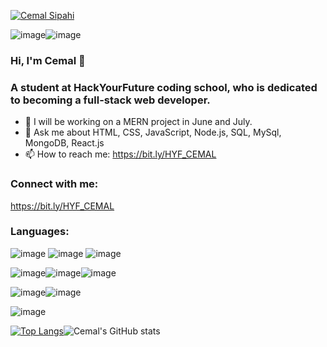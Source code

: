 [![Cemal Sipahi](https://raw.githubusercontent.com/CmlSph/<OWNER>/<OWNER>/cemal_2.png "Header")](https://bit.ly/HYF_CEMAL)


![image](https://user-images.githubusercontent.com/50744947/122562373-4a211380-d043-11eb-99bf-e183ef94c78e.png)![image](https://user-images.githubusercontent.com/50744947/122562537-776dc180-d043-11eb-8505-d06057d9265e.png)

### Hi, I'm Cemal 👋
### A student at HackYourFuture coding school, who is dedicated to becoming a full-stack web developer.

- 🔭 I will be working on a MERN project in June and July.
- 💬 Ask me about HTML, CSS, JavaScript, Node.js, SQL, MySql, MongoDB, React.js
- 📫 How to reach me: https://bit.ly/HYF_CEMAL

### Connect with me:
https://bit.ly/HYF_CEMAL

### Languages:
![image](https://user-images.githubusercontent.com/50744947/122559226-5c00b780-d03f-11eb-87ba-994d24d072d0.png) ![image](https://user-images.githubusercontent.com/50744947/122559288-6e7af100-d03f-11eb-975b-ced281e3b882.png) ![image](https://user-images.githubusercontent.com/50744947/122559342-7e92d080-d03f-11eb-971a-6ceb2742aa7f.png)

![image](https://user-images.githubusercontent.com/50744947/122559437-9cf8cc00-d03f-11eb-99d5-6184da86c67a.png)![image](https://user-images.githubusercontent.com/50744947/122559472-aa15bb00-d03f-11eb-932a-1e774612a46f.png)![image](https://user-images.githubusercontent.com/50744947/122559489-b1d55f80-d03f-11eb-820d-520cd21f2be9.png)

![image](https://user-images.githubusercontent.com/50744947/122559517-bd288b00-d03f-11eb-8ecd-3d676c1639da.png)![image](https://user-images.githubusercontent.com/50744947/122559556-c87bb680-d03f-11eb-8e96-78bae8fbac0e.png)

![image](https://user-images.githubusercontent.com/50744947/122559690-f3660a80-d03f-11eb-96a4-e9cffc9d026d.png)


[![Top Langs](https://github-readme-stats.vercel.app/api/top-langs/?username=CmlSph&hide=handlebars,shell&show_icons=true&theme=radical)](https://github.com/CmlSph/github-readme-stats)![Cemal's GitHub stats](https://github-readme-stats.vercel.app/api?username=CmlSph&show_icons=true&theme=radical)



<!--
**CmlSph/CmlSph** is a ✨ _special_ ✨ repository because its `README.md` (this file) appears on your GitHub profile.

Here are some ideas to get you started:

- 🔭 I’m currently working on a full-stack project
- 🌱 I’m currently learning ...
- 👯 I’m looking to collaborate on ...
- 🤔 I’m looking for help with ...
- 💬 Ask me about ...
- 📫 How to reach me: ...
- 😄 Pronouns: ...
- ⚡ Fun fact: ...
-->
